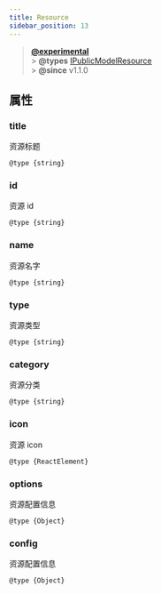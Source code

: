 ```yaml
---
title: Resource
sidebar_position: 13
---
```


> **[@experimental](./#experimental)**<br/> > **@types** [IPublicModelResource](https://github.com/fe-lce/lowcode-engine/blob/main/packages/types/src/shell/model/resource.ts)<br/> > **@since** v1.1.0

## 属性

### title

资源标题

`@type {string}`

### id

资源 id

`@type {string}`

### name

资源名字

`@type {string}`

### type

资源类型

`@type {string}`

### category

资源分类

`@type {string}`

### icon

资源 icon

`@type {ReactElement}`

### options

资源配置信息

`@type {Object}`

### config

资源配置信息

`@type {Object}`
